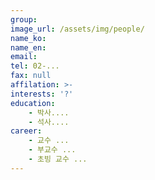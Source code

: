 ```yaml
---
group:
image_url: /assets/img/people/
name_ko:
name_en:
email:
tel: 02-...
fax: null
affilation: >-
interests: '?'
education:
    - 박사....
    - 석사....
career:
    - 교수 ...
    - 부교수 ...
    - 초빙 교수 ...
---
```

